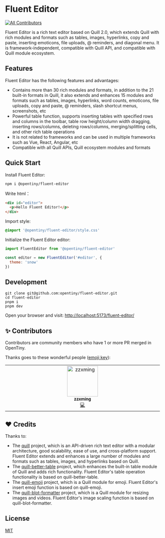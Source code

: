 # Fluent Editor
<!-- ALL-CONTRIBUTORS-BADGE:START - Do not remove or modify this section -->
[![All Contributors](https://img.shields.io/badge/all_contributors-1-orange.svg?style=flat-square)](#contributors-)
<!-- ALL-CONTRIBUTORS-BADGE:END -->

Fluent Editor is a rich text editor based on Quill 2.0, which extends Quill with rich modules and formats such as tables, images, hyperlinks, copy and paste, inserting emoticons, file uploads, @ reminders, and diagonal menu. It is framework-independent, compatible with Quill API, and compatible with Quill module ecosystem.

## Features

Fluent Editor has the following features and advantages:

- Contains more than 30 rich modules and formats, in addition to the 21 built-in formats in Quill, it also extends and enhances 15 modules and formats such as tables, images, hyperlinks, word counts, emoticons, file uploads, copy and paste, @ reminders, slash shortcut menus, screenshots, etc
- Powerful table function, supports inserting tables with specified rows and columns in the toolbar, table row height/column width dragging, inserting rows/columns, deleting rows/columns, merging/splitting cells, and other rich table operations
- It is not related to frameworks and can be used in multiple frameworks such as Vue, React, Angular, etc
- Compatible with all Quill APIs, Quill ecosystem modules and formats

## Quick Start

Install Fluent Editor:

```shell
npm i @opentiny/fluent-editor
```

Write html：

```html
<div id="editor">
  <p>Hello Fluent Editor!</p>
</div>
```

Import style:

```css
@import '@opentiny/fluent-editor/style.css'
```

Initialize the Fluent Editor editor:

```javascript
import FluentEditor from '@opentiny/fluent-editor'

const editor = new FluentEditor('#editor', {
  theme: 'snow'
})
```

## Development

```shell
git clone git@github.com:opentiny/fluent-editor.git
cd fluent-editor
pnpm i
pnpm dev
```

Open your browser and visit: [http://localhost:5173/fluent-editor/](http://localhost:5173/fluent-editor/)

## ✨ Contributors

Contributors are community members who have 1 or more PR merged in OpenTiny.

Thanks goes to these wonderful people ([emoji key](https://allcontributors.org/docs/en/emoji-key)):

<!-- ALL-CONTRIBUTORS-LIST:START - Do not remove or modify this section -->
<!-- prettier-ignore-start -->
<!-- markdownlint-disable -->
<table>
  <tbody>
    <tr>
      <td align="center" valign="top" width="14.28%"><a href="https://github.com/zzxming"><img src="https://avatars.githubusercontent.com/u/74341337?v=4?s=100" width="100px;" alt="zzxming"/><br /><sub><b>zzxming</b></sub></a><br /><a href="https://github.com/opentiny/fluent-editor/commits?author=zzxming" title="Code">💻</a></td>
    </tr>
  </tbody>
</table>

<!-- markdownlint-restore -->
<!-- prettier-ignore-end -->

<!-- ALL-CONTRIBUTORS-LIST:END -->

## ❤️ Credits

Thanks to:

- The [quill](https://github.com/slab/quill) project, which is an API-driven rich text editor with a modular architecture, good scalability, ease of use, and cross-platform support. Fluent Editor extends and enhances a large number of modules and formats such as tables, images, and hyperlinks based on Quill.
- The [quill-better-table](https://github.com/soccerloway/quill-better-table) project, which enhances the built-in table module of Quill and adds rich functionality. Fluent Editor's table operation functionality is based on quill-better-table.
- The [quill-emoji](https://github.com/contentco/quill-emoji) project, which is a Quill module for emoji. Fluent Editor's insert emoji function is based on quill-emoji.
- The [quill-blot-formatter](https://github.com/Fandom-OSS/quill-blot-formatter) project, which is a Quill module for resizing images and videos. Fluent Editor's image scaling function is based on quill-blot-formatter.

## License

[MIT](LICENSE)
